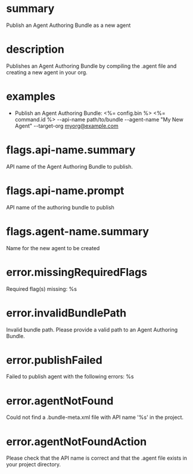 # summary

Publish an Agent Authoring Bundle as a new agent

# description

Publishes an Agent Authoring Bundle by compiling the .agent file and creating a new agent in your org.

# examples

- Publish an Agent Authoring Bundle:
  <%= config.bin %> <%= command.id %> --api-name path/to/bundle --agent-name "My New Agent" --target-org myorg@example.com

# flags.api-name.summary

API name of the Agent Authoring Bundle to publish.

# flags.api-name.prompt

API name of the authoring bundle to publish

# flags.agent-name.summary

Name for the new agent to be created

# error.missingRequiredFlags

Required flag(s) missing: %s

# error.invalidBundlePath

Invalid bundle path. Please provide a valid path to an Agent Authoring Bundle.

# error.publishFailed

Failed to publish agent with the following errors:
%s

# error.agentNotFound

Could not find a .bundle-meta.xml file with API name '%s' in the project.

# error.agentNotFoundAction

Please check that the API name is correct and that the .agent file exists in your project directory.
